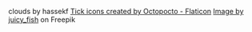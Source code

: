 clouds by hassekf
<a href="https://www.flaticon.com/free-icons/tick" title="tick icons">Tick icons created by Octopocto - Flaticon</a>
<a href="https://www.freepik.com/free-vector/loading-circles-set_51018017.htm#query=circular%20loader&position=1&from_view=keyword&track=ais">Image by juicy_fish</a> on Freepik
